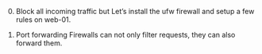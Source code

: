0. Block all incoming traffic but
Let’s install the ufw firewall and setup a few rules on web-01.

1. Port forwarding
Firewalls can not only filter requests, they can also forward them.

